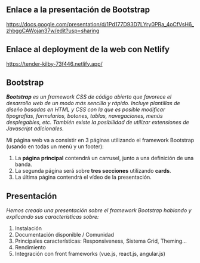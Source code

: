 ## Enlace a la presentación de Bootstrap
https://docs.google.com/presentation/d/1Pd177D93D7LYry0PRa_4oCfVsH6_zhbggCAWojan37w/edit?usp=sharing

## Enlace al deployment de la web con Netlify
https://tender-kilby-73f446.netlify.app/
## Bootstrap

_**Bootstrap** es un framework CSS de código abierto que favorece el desarrollo web de un modo más sencillo y rápido. Incluye plantillas de diseño basadas en HTML y CSS con la que es posible modificar tipografías, formularios, botones, tablas, navegaciones, menús desplegables, etc. También existe la posibilidad de utilizar extensiones de Javascript adicionales._

Mi página web va a consistir en 3 páginas utilizando el framework Bootstrap (usando en todas un menú y un footer):
1. La **página principal** contendrá un carrusel, junto a una definición de una banda.
2. La segunda página será sobre **tres secciones** utilizando **cards**.
3. La última página contendrá el vídeo de la presentación.

## Presentación

_Hemos creado una presentación sobre el framework Bootstrap hablando y explicando sus características sobre:_

1. Instalación
2. Documentación disponible / Comunidad
3. Principales características: Responsiveness, Sistema Grid, Theming...
4. Rendimiento
5. Integración con front frameworks (vue.js, react.js, angular.js)
